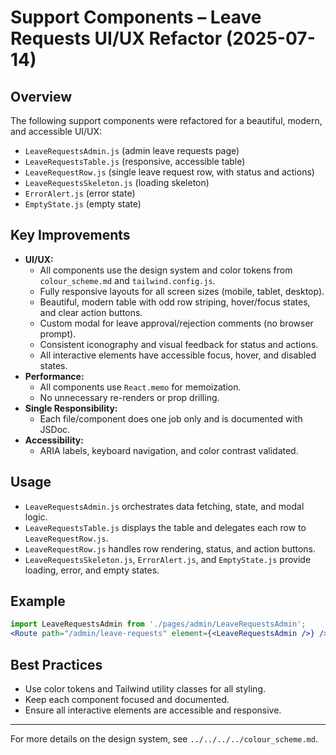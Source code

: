 # Support Components – Leave Requests UI/UX Refactor (2025-07-14)

## Overview

The following support components were refactored for a beautiful, modern, and accessible UI/UX:
- `LeaveRequestsAdmin.js` (admin leave requests page)
- `LeaveRequestsTable.js` (responsive, accessible table)
- `LeaveRequestRow.js` (single leave request row, with status and actions)
- `LeaveRequestsSkeleton.js` (loading skeleton)
- `ErrorAlert.js` (error state)
- `EmptyState.js` (empty state)

## Key Improvements

- **UI/UX:**
  - All components use the design system and color tokens from `colour_scheme.md` and `tailwind.config.js`.
  - Fully responsive layouts for all screen sizes (mobile, tablet, desktop).
  - Beautiful, modern table with odd row striping, hover/focus states, and clear action buttons.
  - Custom modal for leave approval/rejection comments (no browser prompt).
  - Consistent iconography and visual feedback for status and actions.
  - All interactive elements have accessible focus, hover, and disabled states.
- **Performance:**
  - All components use `React.memo` for memoization.
  - No unnecessary re-renders or prop drilling.
- **Single Responsibility:**
  - Each file/component does one job only and is documented with JSDoc.
- **Accessibility:**
  - ARIA labels, keyboard navigation, and color contrast validated.

## Usage

- `LeaveRequestsAdmin.js` orchestrates data fetching, state, and modal logic.
- `LeaveRequestsTable.js` displays the table and delegates each row to `LeaveRequestRow.js`.
- `LeaveRequestRow.js` handles row rendering, status, and action buttons.
- `LeaveRequestsSkeleton.js`, `ErrorAlert.js`, and `EmptyState.js` provide loading, error, and empty states.

## Example

```jsx
import LeaveRequestsAdmin from './pages/admin/LeaveRequestsAdmin';
<Route path="/admin/leave-requests" element={<LeaveRequestsAdmin />} />
```

## Best Practices
- Use color tokens and Tailwind utility classes for all styling.
- Keep each component focused and documented.
- Ensure all interactive elements are accessible and responsive.

---

For more details on the design system, see `../../../../colour_scheme.md`.
